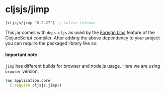 # cljsjs/jimp

[](dependency)
```clojure
[cljsjs/jimp "0.2.27"] ;; latest release
```
[](/dependency)

This jar comes with `deps.cljs` as used by the [Foreign Libs][flibs] feature
of the ClojureScript compiler. After adding the above dependency to your project
you can require the packaged library like so:

#### Important note
`jimp` has different builds for browser and node.js usage. Here we are using `browser` version.


```clojure
(ns application.core
  (:require cljsjs.jimp))
```

[flibs]: https://github.com/clojure/clojurescript/wiki/Packaging-Foreign-Dependencies

